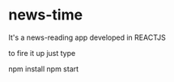 # news-time
It's a news-reading app developed in REACTJS


to fire it up just type

npm install
npm start
